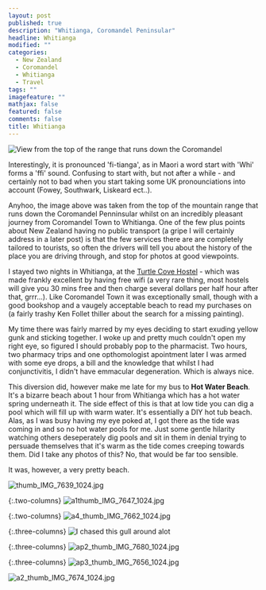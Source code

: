 ```yaml
---
layout: post
published: true
description: "Whitianga, Coromandel Peninsular"
headline: Whitianga
modified: ""
categories: 
  - New Zealand
  - Coromandel
  - Whitianga
  - Travel
tags: ""
imagefeature: ""
mathjax: false
featured: false
comments: false
title: Whitianga
---
```




![View from the top of the range that runs down the Coromandel]({{site.baseurl}}/images/thumb_IMG_1749_1024.jpg)

Interestingly, it is pronounced 'fi-tianga', as in Maori a word start with 'Whi' forms a 'ffi' sound. Confusing to start with, but not after a while - and certainly not to bad when you start taking some UK pronounciations into account (Fowey, Southwark, Liskeard ect..).

Anyhoo, the image above was taken from the top of the mountain range that runs down the Coromandel Penninsular whilst on an incredibly pleasant journey from Coromandel Town to Whitianga. One of the few plus points about New Zealand having no public transport (a gripe I will certainly address in a later post) is that the few services there are are completely tailored to tourists, so often the drivers will tell you about the history of the place you are driving through, and stop for photos at good viewpoints.

I stayed two nights in Whitianga, at the [Turtle Cove Hostel](http://www.turtlecove.co.nz/) - which was made frankly excellent by having free wifi (a very rare thing, most hostels will give you 30 mins free and then charge several dollars per half hour after that, grrr...). Like Coromandel Town it was exceptionally small, though with a good bookshop and a vaugely acceptable beach to read my purchases on (a fairly trashy Ken Follet thiller about the search for a missing painting). 

My time there was fairly marred by my eyes deciding to start exuding yellow gunk and sticking together. I woke up and pretty much couldn't open my right eye, so figured I should probably pop to the pharmacist. Two hours, two pharmacy trips and one opthomologist apointment later I was armed with some eye drops, a bill and the knowledge that whilst I had conjunctivitis, I didn't have emmacular degeneration. Which is always nice.

This diversion did, however make me late for my bus to **Hot Water Beach**. It's a bizarre beach about 1 hour from Whitianga which has a hot water spring underneath it. The side effect of this is that at low tide you can dig a pool which will fill up with warm water. It's essentially a DIY hot tub beach. Alas, as I was busy having my eye poked at, I got there as the tide was coming in and so no hot water pools for me. Just some gentle hilarity watching others deseperately dig pools and sit in them in denial trying to persuade themselves that it's warm as the tide comes creeping towards them. Did I take any photos of this? No, that would be far too sensible.

It was, however, a very pretty beach.

![thumb_IMG_7639_1024.jpg]({{site.baseurl}}/images/thumb_IMG_7639_1024.jpg)

{:.two-columns}
![a1thumb_IMG_7647_1024.jpg]({{site.baseurl}}/images/a1thumb_IMG_7647_1024.jpg)

{:.two-columns}
![a4_thumb_IMG_7662_1024.jpg]({{site.baseurl}}/images/a4_thumb_IMG_7662_1024.jpg)

{:.three-columns}
![I chased this gull around alot]({{site.baseurl}}/images/ap_thumb_IMG_7667_1024.jpg)

{:.three-columns}
![ap2_thumb_IMG_7680_1024.jpg]({{site.baseurl}}/images/ap2_thumb_IMG_7680_1024.jpg)

{:.three-columns}
![ap3_thumb_IMG_7656_1024.jpg]({{site.baseurl}}/images/ap3_thumb_IMG_7656_1024.jpg)



![a2_thumb_IMG_7674_1024.jpg]({{site.baseurl}}/images/a2_thumb_IMG_7674_1024.jpg)

